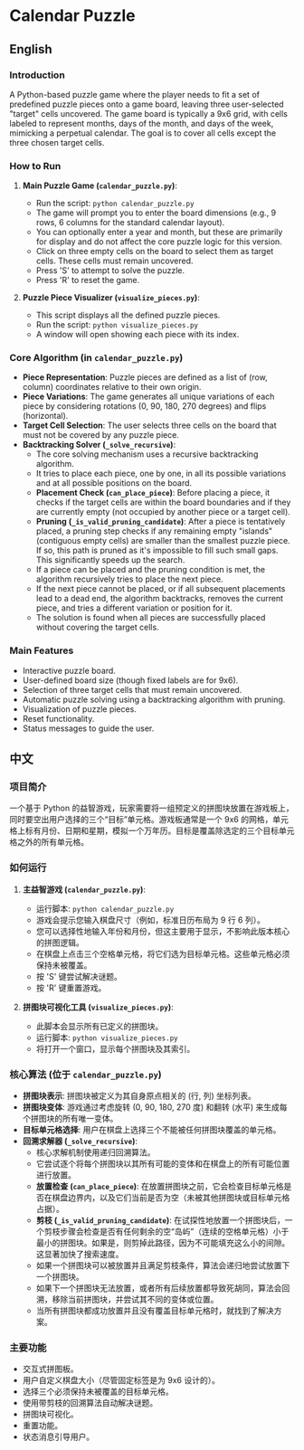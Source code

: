 # Calendar Puzzle

## English

### Introduction
A Python-based puzzle game where the player needs to fit a set of predefined puzzle pieces onto a game board, leaving three user-selected "target" cells uncovered. The game board is typically a 9x6 grid, with cells labeled to represent months, days of the month, and days of the week, mimicking a perpetual calendar. The goal is to cover all cells except the three chosen target cells.

### How to Run
1.  **Main Puzzle Game (`calendar_puzzle.py`)**:
    *   Run the script: `python calendar_puzzle.py`
    *   The game will prompt you to enter the board dimensions (e.g., 9 rows, 6 columns for the standard calendar layout).
    *   You can optionally enter a year and month, but these are primarily for display and do not affect the core puzzle logic for this version.
    *   Click on three empty cells on the board to select them as target cells. These cells must remain uncovered.
    *   Press 'S' to attempt to solve the puzzle.
    *   Press 'R' to reset the game.

2.  **Puzzle Piece Visualizer (`visualize_pieces.py`)**:
    *   This script displays all the defined puzzle pieces.
    *   Run the script: `python visualize_pieces.py`
    *   A window will open showing each piece with its index.

### Core Algorithm (in `calendar_puzzle.py`)
*   **Piece Representation**: Puzzle pieces are defined as a list of (row, column) coordinates relative to their own origin.
*   **Piece Variations**: The game generates all unique variations of each piece by considering rotations (0, 90, 180, 270 degrees) and flips (horizontal).
*   **Target Cell Selection**: The user selects three cells on the board that must not be covered by any puzzle piece.
*   **Backtracking Solver (`_solve_recursive`)**:
    *   The core solving mechanism uses a recursive backtracking algorithm.
    *   It tries to place each piece, one by one, in all its possible variations and at all possible positions on the board.
    *   **Placement Check (`can_place_piece`)**: Before placing a piece, it checks if the target cells are within the board boundaries and if they are currently empty (not occupied by another piece or a target cell).
    *   **Pruning (`_is_valid_pruning_candidate`)**: After a piece is tentatively placed, a pruning step checks if any remaining empty "islands" (contiguous empty cells) are smaller than the smallest puzzle piece. If so, this path is pruned as it's impossible to fill such small gaps. This significantly speeds up the search.
    *   If a piece can be placed and the pruning condition is met, the algorithm recursively tries to place the next piece.
    *   If the next piece cannot be placed, or if all subsequent placements lead to a dead end, the algorithm backtracks, removes the current piece, and tries a different variation or position for it.
    *   The solution is found when all pieces are successfully placed without covering the target cells.

### Main Features
*   Interactive puzzle board.
*   User-defined board size (though fixed labels are for 9x6).
*   Selection of three target cells that must remain uncovered.
*   Automatic puzzle solving using a backtracking algorithm with pruning.
*   Visualization of puzzle pieces.
*   Reset functionality.
*   Status messages to guide the user.

## 中文

### 项目简介
一个基于 Python 的益智游戏，玩家需要将一组预定义的拼图块放置在游戏板上，同时要空出用户选择的三个“目标”单元格。游戏板通常是一个 9x6 的网格，单元格上标有月份、日期和星期，模拟一个万年历。目标是覆盖除选定的三个目标单元格之外的所有单元格。

### 如何运行
1.  **主益智游戏 (`calendar_puzzle.py`)**:
    *   运行脚本: `python calendar_puzzle.py`
    *   游戏会提示您输入棋盘尺寸（例如，标准日历布局为 9 行 6 列）。
    *   您可以选择性地输入年份和月份，但这主要用于显示，不影响此版本核心的拼图逻辑。
    *   在棋盘上点击三个空格单元格，将它们选为目标单元格。这些单元格必须保持未被覆盖。
    *   按 'S' 键尝试解决谜题。
    *   按 'R' 键重置游戏。

2.  **拼图块可视化工具 (`visualize_pieces.py`)**:
    *   此脚本会显示所有已定义的拼图块。
    *   运行脚本: `python visualize_pieces.py`
    *   将打开一个窗口，显示每个拼图块及其索引。

### 核心算法 (位于 `calendar_puzzle.py`)
*   **拼图块表示**: 拼图块被定义为其自身原点相关的 (行, 列) 坐标列表。
*   **拼图块变体**: 游戏通过考虑旋转 (0, 90, 180, 270 度) 和翻转 (水平) 来生成每个拼图块的所有唯一变体。
*   **目标单元格选择**: 用户在棋盘上选择三个不能被任何拼图块覆盖的单元格。
*   **回溯求解器 (`_solve_recursive`)**:
    *   核心求解机制使用递归回溯算法。
    *   它尝试逐个将每个拼图块以其所有可能的变体和在棋盘上的所有可能位置进行放置。
    *   **放置检查 (`can_place_piece`)**: 在放置拼图块之前，它会检查目标单元格是否在棋盘边界内，以及它们当前是否为空（未被其他拼图块或目标单元格占据）。
    *   **剪枝 (`_is_valid_pruning_candidate`)**: 在试探性地放置一个拼图块后，一个剪枝步骤会检查是否有任何剩余的空“岛屿”（连续的空格单元格）小于最小的拼图块。如果是，则剪掉此路径，因为不可能填充这么小的间隙。这显著加快了搜索速度。
    *   如果一个拼图块可以被放置并且满足剪枝条件，算法会递归地尝试放置下一个拼图块。
    *   如果下一个拼图块无法放置，或者所有后续放置都导致死胡同，算法会回溯，移除当前拼图块，并尝试其不同的变体或位置。
    *   当所有拼图块都成功放置并且没有覆盖目标单元格时，就找到了解决方案。

### 主要功能
*   交互式拼图板。
*   用户自定义棋盘大小（尽管固定标签是为 9x6 设计的）。
*   选择三个必须保持未被覆盖的目标单元格。
*   使用带剪枝的回溯算法自动解决谜题。
*   拼图块可视化。
*   重置功能。
*   状态消息引导用户。
